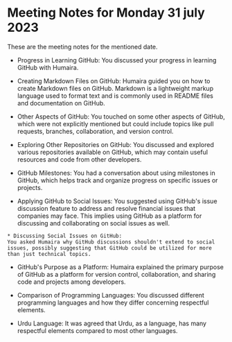 # Meeting Notes for Monday 31 july 2023
These are the meeting notes for the mentioned date.
   * Progress in Learning GitHub:
   You discussed your progress in learning GitHub with Humaira.

  * Creating Markdown Files on GitHub:
    Humaira guided you on how to create Markdown files on GitHub. Markdown is a lightweight markup language used to format text and is commonly used in README files and documentation on GitHub.

   * Other Aspects of GitHub:
     You touched on some other aspects of GitHub, which were not explicitly mentioned but could include topics like pull requests, branches, collaboration, and version control.

*    Exploring Other Repositories on GitHub:
  You discussed and explored various repositories available on GitHub, which may contain useful resources and code from other developers.

   * GitHub Milestones:
    You had a conversation about using milestones in GitHub, which helps track and organize progress on specific issues or projects.

   * Applying GitHub to Social Issues:
     You suggested using GitHub's issue discussion feature to address and resolve financial issues that companies may face. This implies using GitHub as a platform for discussing and collaborating on social issues as well.

    * Discussing Social Issues on GitHub:
    You asked Humaira why GitHub discussions shouldn't extend to social issues, possibly suggesting that GitHub could be utilized for more than just technical topics.

   * GitHub's Purpose as a Platform:
      Humaira explained the primary purpose of GitHub as a platform for version control, collaboration, and sharing code and projects among developers.

   * Comparison of Programming Languages:
      You discussed different programming languages and how they differ concerning respectful elements.

  *  Urdu Language:
     It was agreed that Urdu, as a language, has many respectful elements compared to most other languages.
